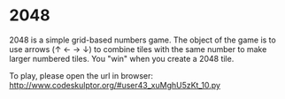 # 2048

2048 is a simple grid-based numbers game. The object of the game is to use arrows (↑ ← → ↓)
to combine tiles with the same number to make larger numbered tiles. 
You "win" when you create a 2048 tile. 

To play, please open the url in browser: 
http://www.codeskulptor.org/#user43_xuMghU5zKt_10.py
